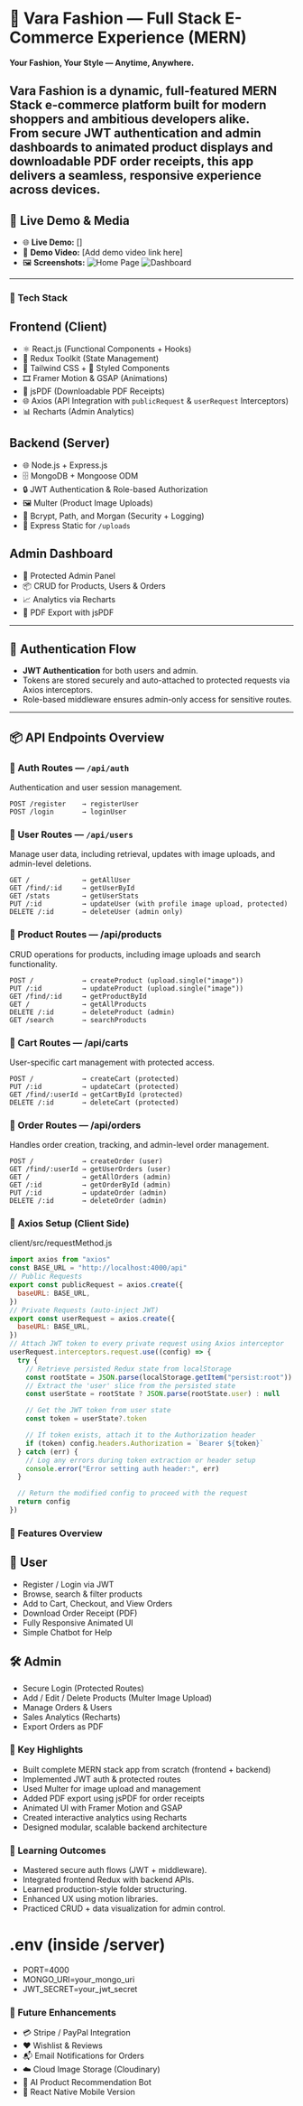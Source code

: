 # 👗 Vara Fashion — Full Stack E-Commerce Experience (MERN)

**Your Fashion, Your Style — Anytime, Anywhere.**

Vara Fashion is a dynamic, full-featured **MERN Stack** e-commerce platform built for modern shoppers and ambitious developers alike.  
From secure **JWT authentication** and **admin dashboards** to animated product displays and downloadable **PDF order receipts**, this app delivers a seamless, responsive experience across devices.
---
## 🚀 Live Demo & Media
- 🌐 **Live Demo:** []  
- 🎥 **Demo Video:** [Add demo video link here]  
- 🖼️ **Screenshots:**
  ![Home Page](./screenshots/home.JPG)
  ![Dashboard](./screenshots/dashboard.JPG)
---
### 🧩 Tech Stack
## Frontend (Client)
- ⚛️ React.js (Functional Components + Hooks)
- 🧠 Redux Toolkit (State Management)
- 💨 Tailwind CSS + 💅 Styled Components
- 🎞️ Framer Motion & GSAP (Animations)
- 📄 jsPDF (Downloadable PDF Receipts)
- 🌐 Axios (API Integration with `publicRequest` & `userRequest` Interceptors)
- 📊 Recharts (Admin Analytics)

## Backend (Server)
- 🌐 Node.js + Express.js
- 🗄️ MongoDB + Mongoose ODM
- 🔒 JWT Authentication & Role-based Authorization
- 🖼️ Multer (Product Image Uploads)
- 🧰 Bcrypt, Path, and Morgan (Security + Logging)
- 📁 Express Static for `/uploads`

## Admin Dashboard
- 🔧 Protected Admin Panel
- 📦 CRUD for Products, Users & Orders
- 📈 Analytics via Recharts
- 🧾 PDF Export with jsPDF

---
## 🔐 Authentication Flow
- **JWT Authentication** for both users and admin.  
- Tokens are stored securely and auto-attached to protected requests via Axios interceptors.  
- Role-based middleware ensures admin-only access for sensitive routes.
---
## 📦 API Endpoints Overview
### 🔹 Auth Routes — `/api/auth`
Authentication and user session management.
```http
POST /register    → registerUser  
POST /login       → loginUser  
```
### 🔹 User Routes — `/api/users`
Manage user data, including retrieval, updates with image uploads, and admin-level deletions.
```http
GET /             → getAllUser
GET /find/:id     → getUserById
GET /stats        → getUserStats
PUT /:id          → updateUser (with profile image upload, protected)
DELETE /:id       → deleteUser (admin only)
```
### 🔹 Product Routes — /api/products
CRUD operations for products, including image uploads and search functionality.
```http
POST /            → createProduct (upload.single("image"))
PUT /:id          → updateProduct (upload.single("image"))
GET /find/:id     → getProductById
GET /             → getAllProducts
DELETE /:id       → deleteProduct (admin)
GET /search       → searchProducts
```
### 🔹 Cart Routes — /api/carts
User-specific cart management with protected access.
```http
POST /            → createCart (protected)
PUT /:id          → updateCart (protected)
GET /find/:userId → getCartById (protected)
DELETE /:id       → deleteCart (protected)
```
### 🔹 Order Routes — /api/orders
Handles order creation, tracking, and admin-level order management.
```http
POST /            → createOrder (user)
GET /find/:userId → getUserOrders (user)
GET /             → getAllOrders (admin)
GET /:id          → getOrderById (admin)
PUT /:id          → updateOrder (admin)
DELETE /:id       → deleteOrder (admin)
```
### 🔌 Axios Setup (Client Side)
client/src/requestMethod.js
```js
import axios from "axios"
const BASE_URL = "http://localhost:4000/api"
// Public Requests
export const publicRequest = axios.create({
  baseURL: BASE_URL,
})
// Private Requests (auto-inject JWT)
export const userRequest = axios.create({
  baseURL: BASE_URL,
})
// Attach JWT token to every private request using Axios interceptor
userRequest.interceptors.request.use((config) => {
  try {
    // Retrieve persisted Redux state from localStorage
    const rootState = JSON.parse(localStorage.getItem("persist:root"))
    // Extract the 'user' slice from the persisted state
    const userState = rootState ? JSON.parse(rootState.user) : null

    // Get the JWT token from user state
    const token = userState?.token

    // If token exists, attach it to the Authorization header
    if (token) config.headers.Authorization = `Bearer ${token}`
  } catch (err) {
    // Log any errors during token extraction or header setup
    console.error("Error setting auth header:", err)
  }

  // Return the modified config to proceed with the request
  return config
})

```
### 🧠 Features Overview
## 👤 User
- Register / Login via JWT
- Browse, search & filter products
- Add to Cart, Checkout, and View Orders
- Download Order Receipt (PDF)
- Fully Responsive Animated UI
- Simple Chatbot for Help

## 🛠️ Admin
- Secure Login (Protected Routes)
- Add / Edit / Delete Products (Multer Image Upload)
- Manage Orders & Users
- Sales Analytics (Recharts)
- Export Orders as PDF

### 🧾 Key Highlights
- Built complete MERN stack app from scratch (frontend + backend)
- Implemented JWT auth & protected routes
- Used Multer for image upload and management
- Added PDF export using jsPDF for order receipts
- Animated UI with Framer Motion and GSAP
- Created interactive analytics using Recharts
- Designed modular, scalable backend architecture

### 🧠 Learning Outcomes
- Mastered secure auth flows (JWT + middleware).
- Integrated frontend Redux with backend APIs.
- Learned production-style folder structuring.
- Enhanced UX using motion libraries.
- Practiced CRUD + data visualization for admin control.

# .env (inside /server)
- PORT=4000
- MONGO_URI=your_mongo_uri
- JWT_SECRET=your_jwt_secret

### 🚧 Future Enhancements
- 💳 Stripe / PayPal Integration
- ❤️ Wishlist & Reviews
- 📬 Email Notifications for Orders
- ☁️ Cloud Image Storage (Cloudinary)
- 🤖 AI Product Recommendation Bot
- 📱 React Native Mobile Version
